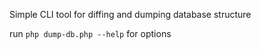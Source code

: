 
Simple CLI tool for diffing and dumping database structure

run `php dump-db.php --help` for options
